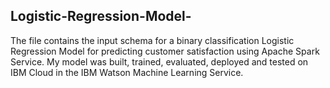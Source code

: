 ## Logistic-Regression-Model-
The file contains the input schema for a binary classification Logistic Regression Model for predicting customer satisfaction using Apache Spark Service.
My model was built, trained, evaluated, deployed and tested on IBM Cloud in the IBM Watson Machine Learning Service.
